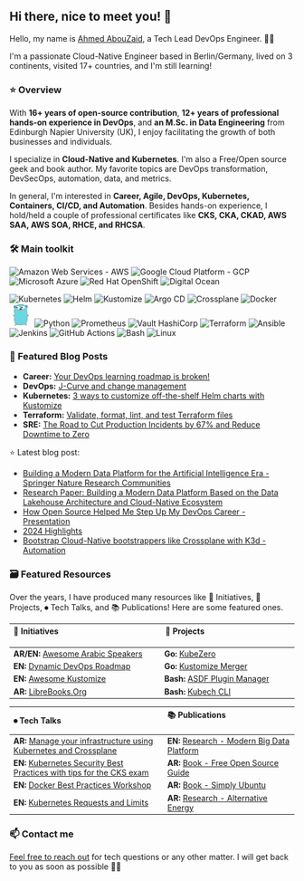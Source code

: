 ## Hi there, nice to meet you! 🐧️

Hello, my name is [Ahmed AbouZaid](https://aabouzaid.com/), a Tech Lead DevOps Engineer. 👨‍💻

I'm a passionate Cloud-Native Engineer based in Berlin/Germany, lived on 3 continents, visited 17+ countries, and I'm still learning!

### ⭐ Overview

With **16+ years of open-source contribution**, **12+ years of professional hands-on experience in DevOps**, and **an M.Sc. in Data Engineering** from Edinburgh Napier University (UK), I enjoy facilitating the growth of both businesses and individuals.

I specialize in **Cloud-Native and Kubernetes**. I'm also a Free/Open source geek and book author. My favorite topics are DevOps transformation, DevSecOps, automation, data, and metrics.

In general, I'm interested in **Career, Agile, DevOps, Kubernetes, Containers, CI/CD, and Automation**. Besides hands-on experience, I hold/held a couple of professional certificates like **CKS, CKA, CKAD, AWS SAA, AWS SOA, RHCE, and RHCSA**.

### 🛠️ Main toolkit

<p>
  <img src="https://www.vectorlogo.zone/logos/amazon_aws/amazon_aws-icon.svg" title="Amazon Web Services - AWS" alt="Amazon Web Services - AWS" width="40" height="40"/>
  <img src="https://www.vectorlogo.zone/logos/google_cloud/google_cloud-icon.svg" title="Google Cloud Platform - GCP" alt="Google Cloud Platform - GCP" width="40" height="40"/>
  <img src="https://www.vectorlogo.zone/logos/microsoft_azure/microsoft_azure-icon.svg" title="Microsoft Azure" alt="Microsoft Azure" width="40" height="40"/>
  <img src="https://www.vectorlogo.zone/logos/openshift/openshift-icon.svg" title="Red Hat OpenShift" alt="Red Hat OpenShift" width="40" height="40"/>
  <img src="https://www.vectorlogo.zone/logos/digitalocean/digitalocean-icon.svg" title="Digital Ocean" alt="Digital Ocean" width="40" height="40"/>
<p/>

<p>
  <img src="https://www.vectorlogo.zone/logos/kubernetes/kubernetes-icon.svg" title="Kubernetes" alt="Kubernetes" width="40" height="40"/>
  <img src="https://www.vectorlogo.zone/logos/helmsh/helmsh-icon.svg" title="Helm" alt="Helm" width="40" height="40"/>
  <img src="https://raw.githubusercontent.com/DevOpsHiveHQ/awesome-kustomize/main/img/kustomize-icon.svg" title="Kustomize" alt="Kustomize" width="40" height="40"/>
  <img src="https://www.vectorlogo.zone/logos/argoprojio/argoprojio-icon.svg" title="Argo CD" alt="Argo CD" width="40" height="40"/>
  <img src="https://raw.githubusercontent.com/DevOpsHiveHQ/awesome-crossplane/main/img/crossplane-icon.svg" title="Crossplane" alt="Crossplane" width="40" height="40"/>
  <img src="https://www.vectorlogo.zone/logos/docker/docker-official.svg" title="Docker" alt="Docker" width="40" height="40"/>
  <img src="https://raw.githubusercontent.com/devicons/devicon/master/icons/go/go-original.svg" title="Go" alt="Go" width="40" height="40"/>
  <img src="https://www.vectorlogo.zone/logos/python/python-icon.svg" title="Python" alt="Python" width="40" height="40"/>
  <img src="https://www.vectorlogo.zone/logos/prometheusio/prometheusio-icon.svg" title="Prometheus" alt="Prometheus" width="40" height="40"/>
  <img src="https://www.vectorlogo.zone/logos/vaultproject/vaultproject-icon.svg" title="Vault HashiCorp" alt="Vault HashiCorp" width="40" height="40"/>
  <img src="https://www.vectorlogo.zone/logos/terraformio/terraformio-icon.svg" title="Terraform" alt="Terraform" width="40" height="40"/>
  <img src="https://www.vectorlogo.zone/logos/ansible/ansible-icon.svg" title="Ansible" alt="Ansible" width="40" height="40"/>
  <img src="https://www.vectorlogo.zone/logos/jenkins/jenkins-icon.svg" title="Jenkins" alt="Jenkins" width="40" height="40"/>
  <img src="https://github.githubassets.com/images/modules/site/features/actions-icon-actions.svg" title="GitHub Actions" alt="GitHub Actions" width="40" height="40"/>
  <img src="https://www.vectorlogo.zone/logos/gnu_bash/gnu_bash-icon.svg" title="Bash" alt="Bash" width="40" height="40"/>
  <img src="https://www.vectorlogo.zone/logos/linux/linux-icon.svg" title="Linux" alt="Linux" width="40" height="40"/>
<p/>


### 📝 Featured Blog Posts

- **Career:** [Your DevOps learning roadmap is broken!](https://tech.aabouzaid.com/2023/06/your-devops-learning-roadmap-is-broken.html)
- **DevOps:** [J-Curve and change management](https://tech.aabouzaid.com/2019/05/devops-and-change-management-agile.html)
- **Kubernetes:** [3 ways to customize off-the-shelf Helm charts with Kustomize](https://tech.aabouzaid.com/2020/09/3-ways-to-customize-off-the-shelf-helm-charts-with-kustomize-kubernetes.html)
- **Terraform:** [Validate, format, lint, and test Terraform files](https://tech.aabouzaid.com/2020/04/validate-format-lint-and-test-terraform-iac-ci.html)
- **SRE:** [The Road to Cut Production Incidents by 67% and Reduce Downtime to Zero](https://tech.aabouzaid.com/2020/01/the-road-to-cut-production-incidents-by-67-percent-and-reduce-downtime-to-zero.html)

⭐ Latest blog post: <!-- BLOG-POST-LIST:START -->
- [Building a Modern Data Platform for the Artificial Intelligence Era - Springer Nature Research Communities](https://tech.aabouzaid.com/2025/06/building-a-modern-data-platform-for-the-artificial-intelligence-era-springer-nature-research-communities.html)
- [Research Paper: Building a Modern Data Platform Based on the Data Lakehouse Architecture and Cloud-Native Ecosystem](https://tech.aabouzaid.com/2025/03/research-paper-building-a-modern-data-platform-based-on-the-data-lakehouse-architecture.html)
- [How Open Source Helped Me Step Up My DevOps Career - Presentation](https://tech.aabouzaid.com/2025/02/how-open-source-helped-me-step-up-my-devops-career.html)
- [2024 Highlights](https://tech.aabouzaid.com/2024/12/2024-highlights.html)
- [Bootstrap Cloud-Native bootstrappers like Crossplane with K3d - Automation](https://tech.aabouzaid.com/2024/08/bootstrap-cloud-native-bootstrappers-like-crossplane-with-k3d-automation.html)
<!-- BLOG-POST-LIST:END -->


### 🗃 Featured Resources

Over the years, I have produced many resources like 🚀 Initiatives, 📁 Projects, ⏺ Tech Talks, and 📚 Publications! Here are some featured ones.

| 🚀 Initiatives &nbsp; &nbsp; &nbsp; &nbsp; &nbsp; &nbsp; &nbsp; &nbsp; &nbsp; &nbsp; &nbsp; &nbsp; &nbsp; &nbsp; &nbsp; &nbsp; &nbsp; &nbsp; &nbsp; &nbsp; &nbsp; &nbsp; &nbsp; &nbsp; &nbsp; &nbsp; &nbsp; &nbsp; &nbsp; &nbsp; &nbsp; &nbsp; &nbsp; &nbsp; &nbsp; &nbsp; &nbsp; &nbsp; &nbsp; &nbsp; &nbsp; | 📁 Projects &nbsp; &nbsp; &nbsp; &nbsp; &nbsp; &nbsp; &nbsp; &nbsp; &nbsp; &nbsp; &nbsp; &nbsp; &nbsp; &nbsp; &nbsp; &nbsp; &nbsp; &nbsp; &nbsp; &nbsp; &nbsp; &nbsp; &nbsp; &nbsp; &nbsp; &nbsp; &nbsp; &nbsp; &nbsp; &nbsp; &nbsp; &nbsp; &nbsp; &nbsp; &nbsp; &nbsp; &nbsp; &nbsp; &nbsp; |
| --- | --- |
| **AR/EN:** [Awesome Arabic Speakers](https://github.com/sahaba-ai/awesome-arabic-speakers) | **Go:** [KubeZero](https://github.com/kubezero/kubezero) |
| **EN:** [Dynamic DevOps Roadmap](https://github.com/sahaba-ai/awesome-arabic-speakers) | **Go:** [Kustomize Merger](https://github.com/DevOpsHiveHQ/kustomize-plugin-merger) |
| **EN:** [Awesome Kustomize](https://github.com/DevOpsHiveHQ/awesome-kustomize) | **Bash:** [ASDF Plugin Manager](https://github.com/asdf-community/asdf-plugin-manager) |
| **AR:** [LibreBooks.Org ](https://librebooks.org/) | **Bash:** [Kubech CLI](https://github.com/DevOpsHiveHQ/kubech) |

| ⏺ Tech Talks | 📚 Publications &nbsp; &nbsp; &nbsp; &nbsp; &nbsp; &nbsp; &nbsp; &nbsp; &nbsp; &nbsp; &nbsp; &nbsp; &nbsp; &nbsp; &nbsp; &nbsp; &nbsp; &nbsp; &nbsp; &nbsp; &nbsp; &nbsp; &nbsp; &nbsp; &nbsp; &nbsp; &nbsp; &nbsp; &nbsp; &nbsp; &nbsp; &nbsp; &nbsp; &nbsp; |
| :--- | :--- |
| **AR:** [Manage your infrastructure using Kubernetes and Crossplane](https://tech.aabouzaid.com/2023/11/platform-engineering-manage-your-infrastructure-using-kubernetes-and-crossplane.html) | **EN:** [Research - Modern Big Data Platform](https://aabouzaid.com/publications/2025-modern-big-data-platform/) |
| **EN:** [Kubernetes Security Best Practices with tips for the CKS exam](https://tech.aabouzaid.com/2022/07/kubernetes-security-best-practices-with-tips-for-the-cks-exam.html) | **AR:** [Book - Free Open Source Guide](https://aabouzaid.com/publications/2013-free-open-source-guide/) |
| **EN:** [Docker Best Practices Workshop](https://tech.aabouzaid.com/2021/09/docker-best-practices-workshop-presentation.html) | **AR:** [Book - Simply Ubuntu](https://aabouzaid.com/publications/2011-simply-ubuntu/) |
| **EN:** [Kubernetes Requests and Limits](https://tech.aabouzaid.com/2021/07/kubernetes-requests-and-limits-presentation.html) | **AR:** [Research - Alternative Energy](https://aabouzaid.com/publications/2010-alternative-energy/) |


### 📫 Contact me

[Feel free to reach out](https://aabouzaid.com/#contact) for tech questions or any other matter.
I will get back to you as soon as possible 👨‍💻
